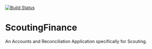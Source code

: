 [![Build Status](https://travis-ci.org/CubScoutCake/ScoutingFinance.svg?branch=master)](https://travis-ci.org/CubScoutCake/ScoutingFinance)

# ScoutingFinance
An Accounts and Reconciliation Application specifically for Scouting.
